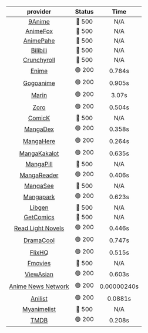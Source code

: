 | **provider** | **Status** | **Time** |
|:--------:|:------:|:----:|
| [9Anime](https://9anime.pl) | 🔴 500 | N/A |
| [AnimeFox](https://animefox.tv) | 🔴 500 | N/A |
| [AnimePahe](https://animepahe.com) | 🔴 500 | N/A |
| [Bilibili](https://bilibili.tv) | 🔴 500 | N/A |
| [Crunchyroll](https://cronchy.consumet.stream) | 🔴 500 | N/A |
|  [Enime](https://enime.moe)  | 🟢 200 | 0.784s |
|  [Gogoanime](https://gogoanime.gr)  | 🟢 200 | 0.905s |
|  [Marin](https://marin.moe)  | 🟢 200 | 3.07s |
|  [Zoro](https://zoro.to)  | 🟢 200 | 0.504s |
| [ComicK](https://comick.app) | 🔴 500 | N/A |
|  [MangaDex](https://mangadex.org)  | 🟢 200 | 0.358s |
|  [MangaHere](http://www.mangahere.cc)  | 🟢 200 | 0.264s |
|  [MangaKakalot](https://mangakakalot.com)  | 🟢 200 | 0.635s |
| [MangaPill](https://mangapill.com) | 🔴 500 | N/A |
|  [MangaReader](https://mangareader.to)  | 🟢 200 | 0.406s |
| [MangaSee](https://mangasee123.com) | 🔴 500 | N/A |
|  [Mangapark](https://v2.mangapark.net)  | 🟢 200 | 0.623s |
| [Libgen](http://libgen) | 🔴 500 | N/A |
| [GetComics](https://getcomics.info/) | 🔴 500 | N/A |
|  [Read Light Novels](https://readlightnovels.net)  | 🟢 200 | 0.446s |
|  [DramaCool](https://www1.dramacool.cr)  | 🟢 200 | 0.747s |
|  [FlixHQ](https://flixhq.to)  | 🟢 200 | 0.515s |
| [Fmovies](https://fmovies.to) | 🔴 500 | N/A |
|  [ViewAsian](https://viewasian.co)  | 🟢 200 | 0.603s |
|  [Anime News Network](https://www.animenewsnetwork.com)  | 🟢 200 | 0.00000240s |
|  [Anilist](https://anilist.co)  | 🟢 200 | 0.0881s |
| [Myanimelist](https://myanimelist.net/) | 🔴 500 | N/A |
|  [TMDB](https://www.themoviedb.org)  | 🟢 200 | 0.208s |
